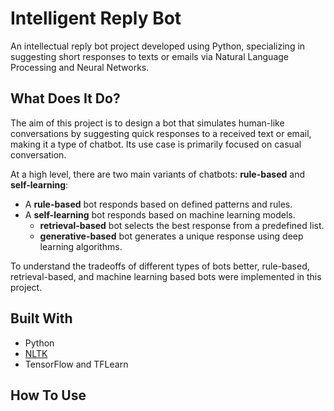 # Intelligent Reply Bot

An intellectual reply bot project developed using Python, specializing in suggesting short responses to texts or emails via Natural Language Processing and Neural Networks.

## What Does It Do?

The aim of this project is to design a bot that simulates human-like conversations by suggesting quick responses to a received text or email, making it a type of chatbot. Its use case is primarily focused on casual conversation.

At a high level, there are two main variants of chatbots: **rule-based** and **self-learning**:
* A **rule-based** bot responds based on defined patterns and rules.
* A **self-learning** bot responds based on machine learning models.
  * **retrieval-based** bot selects the best response from a predefined list.
  * **generative-based** bot generates a unique response using deep learning algorithms.

To understand the tradeoffs of different types of bots better, rule-based, retrieval-based, and machine learning based bots were implemented in this project.


## Built With

* Python
* [NLTK](https://www.nltk.org/)
* TensorFlow and TFLearn

## How To Use